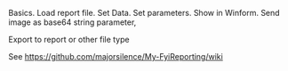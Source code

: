 Basics.  Load report file.  Set Data.  Set parameters.  Show in Winform.  Send image as base64 string parameter,

Export to report or other file type

See https://github.com/majorsilence/My-FyiReporting/wiki